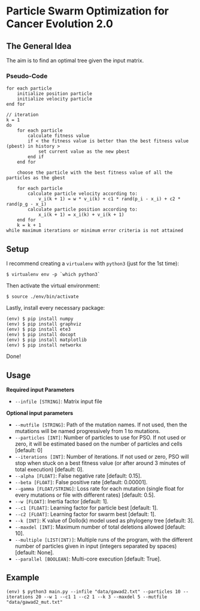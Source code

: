 # Particle Swarm Optimization for Cancer Evolution 2.0

## The General Idea

The aim is to find an optimal tree given the input matrix.

### Pseudo-Code

```
for each particle
    initialize position particle
    initialize velocity particle
end for

// iteration
k = 1
do
    for each particle
        calculate fitness value
        if < the fitness value is better than the best fitness value (pbest) in history >
            set current value as the new pbest
        end if
    end for

    choose the particle with the best fitness value of all the particles as the gbest

    for each particle
        calculate particle velocity according to:
            v_i(k + 1) = w * v_i(k) + c1 * rand(p_i - x_i) + c2 * rand(p_g - x_i)
        calculate particle position according to:
            x_i(k + 1) = x_i(k) + v_i(k + 1)
    end for
    k = k + 1
while maximum iterations or minimum error criteria is not attained
```



## Setup

I recommend creating a `virtualenv` with `python3` (just for the 1st time):
```shell
$ virtualenv env -p `which python3`
```

Then activate the virtual environment:
```shell
$ source ./env/bin/activate
```

Lastly, install every necessary package:
```shell
(env) $ pip install numpy
(env) $ pip install graphviz
(env) $ pip install ete3
(env) $ pip install docopt
(env) $ pip install matplotlib
(env) $ pip install networkx
```

Done!

## Usage

**Required input Parameters**
- `--infile [STRING]`: Matrix input file

**Optional input parameters**
- `--mutfile [STRING]`: Path of the mutation names. If not used, then the mutations will be named progressively from 1 to mutations.
- `--particles [INT]`: Number of particles to use for PSO. If not used or zero, it will be estimated based on the number of particles and cells [default: 0]
- `--iterations [INT]`: Number of iterations. If not used or zero, PSO will stop when stuck on a best fitness value (or after around 3 minutes of total execution) [default: 0].
- `--alpha [FLOAT]`: False negative rate [default: 0.15].
- `--beta [FLOAT]`: False positive rate [default: 0.00001].
- `--gamma [FLOAT/STRING]`: Loss rate for each mutation (single float for every mutations or file with different rates) [default: 0.5].
- `--w [FLOAT]`: Inertia factor [default: 1].
- `--c1 [FLOAT]`: Learning factor for particle best [default: 1].
- `--c2 [FLOAT]`: Learning factor for swarm best [default: 1].
- `--k [INT]`: K value of Dollo(k) model used as phylogeny tree [default: 3].
- `--maxdel [INT]`: Maximum number of total deletions allowed [default: 10].
- `--multiple [LIST(INT)]`: Multiple runs of the program, with the different number of particles given in input (integers separated by spaces) [default: None].
- `--parallel [BOOLEAN]`: Multi-core execution [default: True].

## Example

```shell
(env) $ python3 main.py --infile "data/gawad2.txt" --particles 10 --iterations 20 --w 1 --c1 1 --c2 1 --k 3 --maxdel 5 --mutfile "data/gawad2_mut.txt"
```
